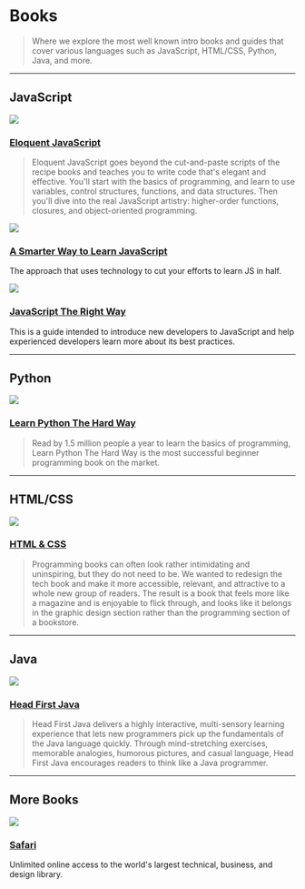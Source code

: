 # Books

> Where we explore the most well known intro books and guides that cover various languages such as JavaScript, HTML/CSS, Python, Java, and more.

---

## JavaScript

![](http://eloquentjavascript.net/img/cover.png)

### [Eloquent JavaScript](http://eloquentjavascript.net)
> Eloquent JavaScript goes beyond the cut-and-paste scripts of the recipe books and teaches you to write code that's elegant and effective. You'll start with the basics of programming, and learn to use variables, control structures, functions, and data structures. Then you'll dive into the real JavaScript artistry: higher-order functions, closures, and object-oriented programming.

![](http://www.ebook3000.com/upimg/allimg/140207/2105270.jpg)

### [A Smarter Way to Learn JavaScript](http://www.asmarterwaytolearn.com/)

The approach that uses technology to cut your efforts to learn JS in half.

![](https://camo.githubusercontent.com/aaff5164e88291cf2bc33cfbdc259ce4d34935f3/687474703a2f2f692e696d6775722e636f6d2f6a6145626438302e706e67)

### [JavaScript The Right Way](http://jstherightway.org/)

This is a guide intended to introduce new developers to JavaScript and help experienced developers learn more about its best practices.

---

## Python

![](https://www.kno.com/images/book-jackets/9780133124330.jpg)

### [Learn Python The Hard Way](http://learnpythonthehardway.org)
> Read by 1.5 million people a year to learn the basics of programming, Learn Python The Hard Way is the most successful beginner programming book on the market.

---

## HTML/CSS

![](http://cdn.tripwiremagazine.com/wp-content/uploads/2012/05/html-css-design-build-websites.jpg)

### [HTML & CSS](http://www.htmlandcssbook.com)
> Programming books can often look rather intimidating and uninspiring, but they do not need to be. We wanted to redesign the tech book and make it more accessible, relevant, and attractive to a whole new group of readers. The result is a book that feels more like a magazine and is enjoyable to flick through, and looks like it belongs in the graphic design section rather than the programming section of a bookstore.

---

## Java

![](https://huacm.files.wordpress.com/2015/03/5133972-e1426017646701.png)

### [Head First Java](http://www.headfirstlabs.com/books/hfjava/)
> Head First Java delivers a highly interactive, multi-sensory learning experience that lets new programmers pick up the fundamentals of the Java language quickly. Through mind-stretching exercises, memorable analogies, humorous pictures, and casual language, Head First Java encourages readers to think like a Java programmer.

---

## More Books

![](https://blog.safaribooksonline.com/wp-content/uploads/2014/07/safari-logo-sunshine.png)

### [Safari](https://www.safaribooksonline.com/t/?q=*&limit=30)

Unlimited online access to the world's largest technical, business, and design library.
